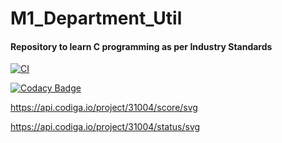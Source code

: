 # M1_Department_Util
#### Repository to learn C programming as per Industry Standards
[![CI](https://github.com/Navin143123/M1_Department_Util/actions/workflows/main.yml/badge.svg?branch=main)](https://github.com/Navin143123/M1_Department_Util/actions/workflows/main.yml)

[![Codacy Badge](https://app.codacy.com/project/badge/Grade/952a451767e74796a0277543f4184a79)](https://www.codacy.com/gh/Navin143123/M1_Department_Util/dashboard?utm_source=github.com&amp;utm_medium=referral&amp;utm_content=Navin143123/M1_Department_Util&amp;utm_campaign=Badge_Grade)

https://api.codiga.io/project/31004/score/svg

https://api.codiga.io/project/31004/status/svg
